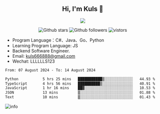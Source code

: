 <h2 align="center"> Hi, I'm Kuls 👋 </h2>
<p align="center">
    <p align="center">
        <img src=" https://avatars.githubusercontent.com/u/42165104?s=460&u=5c7fbf0bce7d4b38a15a44676e6f64b529e47598&v=4"/>
    </p>
    <p align="center">
      <img src="https://img.shields.io/github/stars/hellokuls?style=social" alt="Github stars" />
      <img src="https://img.shields.io/github/followers/hellokuls?style=social" alt="Github followers" />
      <img src="https://visitor-badge.glitch.me/badge?page_id=hellokuls.readme" alt="vistors" />
    </p>
</p>

- Program Language：C#、Java、Go、Python
- Learning Program Language: JS
- Backend Software Engineer.
- Email: kuls666888@gmail.com
- Wechat: LLLLLLS123

<!--START_SECTION:waka-->

```txt
From: 07 August 2024 - To: 14 August 2024

Python           5 hrs 25 mins   ███████████▒░░░░░░░░░░░░░   44.93 %
TypeScript       4 hrs 56 mins   ██████████▒░░░░░░░░░░░░░░   40.91 %
JavaScript       1 hr 16 mins    ██▓░░░░░░░░░░░░░░░░░░░░░░   10.53 %
JSON             13 mins         ▒░░░░░░░░░░░░░░░░░░░░░░░░   01.88 %
Text             10 mins         ▒░░░░░░░░░░░░░░░░░░░░░░░░   01.43 %
```

<!--END_SECTION:waka-->

![info](https://github-readme-stats.vercel.app/api?username=hellokuls&show_icons=true&count_private=true&hide=prs&theme=default_repocard)


